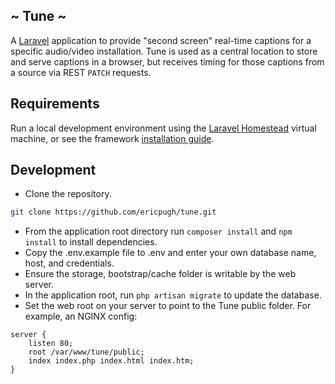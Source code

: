 
## ~ Tune ~

A [Laravel](https://laravel.com/docs) application to provide "second screen" real-time captions for a specific audio/video installation. Tune is used as a central location to store and serve captions in a browser, but receives timing for those captions from a source via REST `PATCH` requests.


## Requirements
Run a local development environment using the [Laravel Homestead](https://laravel.com/docs/5.8/homestead) virtual machine, or see 
the framework [installation guide](https://laravel.com/docs/5.8/installation#installation).

## Development

- Clone the repository.
```bash
git clone https://github.com/ericpugh/tune.git
```
- From the application root directory run `composer install` and `npm install` to install dependencies.
- Copy the .env.example file to .env and enter your own database name, host, and credentials.
- Ensure the storage, bootstrap/cache folder is writable by the web server.
- In the application root, run `php artisan migrate` to update the database.
- Set the web root on your server to point to the Tune public folder. For example, an NGINX config:
```
server {
    listen 80;
    root /var/www/tune/public;
    index index.php index.html index.htm;
}
```




